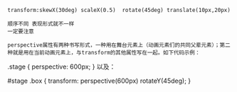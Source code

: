     transform:skewX(30deg) scaleX(0.5)  rotate(45deg) translate(10px,20px) 

    顺序不同 表现形式就不一样
    一定要注意

    perspective属性有两种书写形式，一种用在舞台元素上（动画元素们的共同父辈元素）；第二种就是用在当前动画元素上，与transform的其他属性写在一起。如下代码示例：

.stage {
    perspective: 600px;
}
以及：

#stage .box {
    transform: perspective(600px) rotateY(45deg);
}
